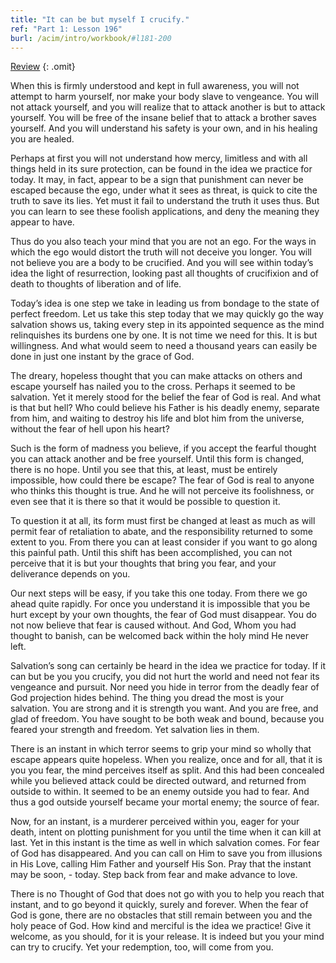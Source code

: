 ```yaml
---
title: "It can be but myself I crucify."
ref: "Part 1: Lesson 196"
burl: /acim/intro/workbook/#l181-200
---
```


<a class="hide-review" href="/acim/workbook/l216/#l196">Review</a>
{: .omit}

When this is firmly understood and kept in full awareness, you will not
attempt to harm yourself, nor make your body slave to vengeance. You
will not attack yourself, and you will realize that to attack another is
but to attack yourself. You will be free of the insane belief that to
attack a brother saves yourself. And you will understand his safety is
your own, and in his healing you are healed.

Perhaps at first you will not understand how mercy, limitless and with
all things held in its sure protection, can be found in the idea we
practice for today. It may, in fact, appear to be a sign that punishment
can never be escaped because the ego, under what it sees as threat, is
quick to cite the truth to save its lies. Yet must it fail to understand
the truth it uses thus. But you can learn to see these foolish
applications, and deny the meaning they appear to have.

Thus do you also teach your mind that you are not an ego. For the ways
in which the ego would distort the truth will not deceive you longer. You
will not believe you are a body to be crucified. And you will see within
today’s idea the light of resurrection, looking past all thoughts of
crucifixion and of death to thoughts of liberation and of life.

Today’s idea is one step we take in leading us from bondage to the state
of perfect freedom. Let us take this step today that we may quickly go
the way salvation shows us, taking every step in its appointed sequence
as the mind relinquishes its burdens one by one. It is not time we need
for this. It is but willingness. And what would seem to need a thousand
years can easily be done in just one instant by the grace of God.

The dreary, hopeless thought that you can make attacks on others and
escape yourself has nailed you to the cross. Perhaps it seemed to be
salvation. Yet it merely stood for the belief the fear of God is real.
And what is that but hell? Who could believe his Father is his deadly
enemy, separate from him, and waiting to destroy his life and blot him
from the universe, without the fear of hell upon his heart?

Such is the form of madness you believe, if you accept the
fearful thought you can attack another and be free yourself. Until this
form is changed, there is no hope. Until you see that this, at least,
must be entirely impossible, how could there be escape? The fear of God
is real to anyone who thinks this thought is true. And he will not
perceive its foolishness, or even see that it is there so that it would
be possible to question it.

To question it at all, its form must first be changed at least as much
as will permit fear of retaliation to abate, and the responsibility
returned to some extent to you. From there you can at least consider if
you want to go along this painful path. Until this shift has been
accomplished, you can not perceive that it is but your thoughts that
bring you fear, and your deliverance depends on you.

Our next steps will be easy, if you take this one today. From there we
go ahead quite rapidly. For once you understand it is impossible that
you be hurt except by your own thoughts, the fear of God must disappear.
You do not now believe that fear is caused without. And God, Whom you
had thought to banish, can be welcomed back within the holy mind He
never left.

Salvation’s song can certainly be heard in the idea we practice for
today. If it can but be you you crucify, you did not hurt the world and
need not fear its vengeance and pursuit. Nor need you hide in terror
from the deadly fear of God projection hides behind. The thing you dread
the most is your salvation. You are strong and it is strength you want.
And you are free, and glad of freedom. You have sought to be both weak
and bound, because you feared your strength and freedom. Yet salvation
lies in them.

There is an instant in which terror seems to grip your mind so wholly
that escape appears quite hopeless. When you realize, once and for all,
that it is you you fear, the mind perceives itself as split. And this
had been concealed while you believed attack could be directed outward,
and returned from outside to within. It seemed to be an enemy outside
you had to fear. And thus a god outside yourself became your mortal
enemy; the source of fear.

Now, for an instant, is a murderer perceived within you, eager for your
death, intent on plotting punishment for you until the time when it can
kill at last. Yet in this instant is the time as well in which salvation
comes. For fear of God has disappeared. And you can call on
Him to save you from illusions in His Love, calling Him Father and
yourself His Son. Pray that the instant may be soon, - today. Step back
from fear and make advance to love.

There is no Thought of God that does not go with you to help you reach
that instant, and to go beyond it quickly, surely and forever. When the
fear of God is gone, there are no obstacles that still remain between
you and the holy peace of God. How kind and merciful is the idea we
practice! Give it welcome, as you should, for it is your release. It is
indeed but you your mind can try to crucify. Yet your redemption, too,
will come from you.


